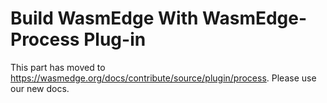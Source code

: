 # Build WasmEdge With WasmEdge-Process Plug-in

This part has moved to <https://wasmedge.org/docs/contribute/source/plugin/process>. Please use our new docs.

